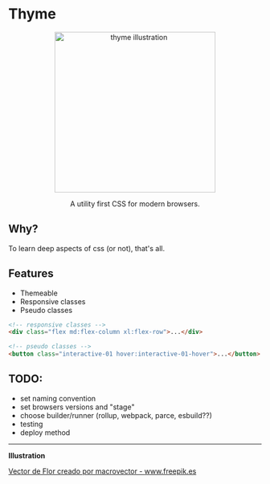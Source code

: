 # Thyme

<p align="center">
  <img src="./media/thyme.png" alt="thyme illustration" width="320" />
</p>

<p align="center">
A utility first CSS for modern browsers.
</p>

## Why?

To learn deep aspects of css (or not), that's all.

## Features

- Themeable
- Responsive classes
- Pseudo classes

```html
<!-- responsive classes -->
<div class="flex md:flex-column xl:flex-row">...</div>

<!-- pseudo classes -->
<button class="interactive-01 hover:interactive-01-hover">...</button>
```

## TODO:

- set naming convention
- set browsers versions and "stage"
- choose builder/runner (rollup, webpack, parce, esbuild??)
- testing
- deploy method

---

**Illustration**

<a href="https://www.freepik.es/vectors/flor">Vector de Flor creado por macrovector - www.freepik.es</a>


